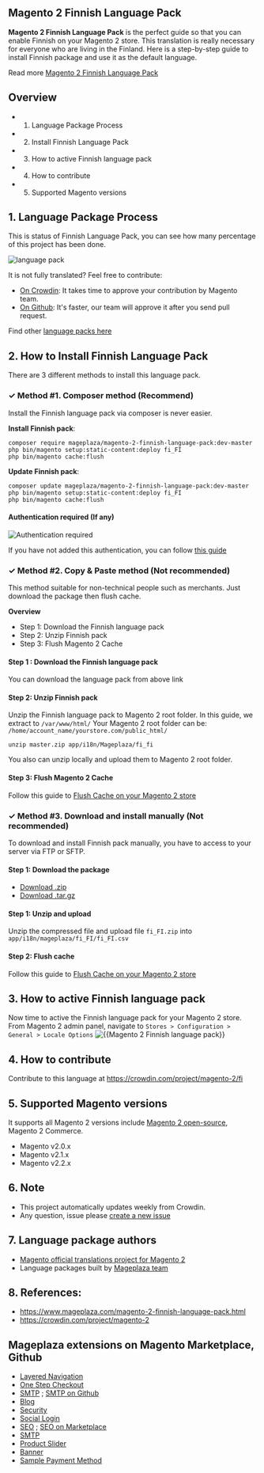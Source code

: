 ## Magento 2 Finnish Language Pack

**Magento 2 Finnish Language Pack** is the perfect guide so that you can enable Finnish on your Magento 2 store. This translation is really necessary for everyone who are living in the Finland. Here is a step-by-step guide to install Finnish package and use it as the default language.

Read more [Magento 2 Finnish Language Pack](https://www.mageplaza.com/magento-2-finnish-language-pack.html)


## Overview

- 1. Language Package Process
- 2. Install Finnish Language Pack
- 3. How to active Finnish language pack
- 4. How to contribute
- 5. Supported Magento versions

## 1. Language Package Process

This is status of Finnish Language Pack, you can see how many percentage of this project has been done.

![language pack](http://progressed.io/bar/47?title=translated)

It is not fully translated? Feel free to contribute:
- [On Crowdin](https://crowdin.com/project/magento-2): It takes time to approve your contribution by Magento team.
- [On Github](https://github.com/mageplaza/magento-2-finnish-language-pack/blob/master/HOW-TO-CONTRIBUTE.md): It's faster, our team will approve it after you send pull request.


Find other [language packs here](https://www.mageplaza.com/kb/magento-2-language-pack/)

## 2. How to Install Finnish Language Pack

There are 3 different methods to install this language pack.

### ✓ Method #1. Composer method (Recommend)
Install the Finnish language pack via composer is never easier.

**Install Finnish pack**:

```
composer require mageplaza/magento-2-finnish-language-pack:dev-master
php bin/magento setup:static-content:deploy fi_FI
php bin/magento cache:flush

```


**Update  Finnish pack**:

```
composer update mageplaza/magento-2-finnish-language-pack:dev-master
php bin/magento setup:static-content:deploy fi_FI
php bin/magento cache:flush

```

#### Authentication required (If any)

![Authentication required](https://cdn.mageplaza.com/media/general/dmryiPk.png)

If you have not added this authentication, you can follow [this guide](http://devdocs.magento.com/guides/v2.0/install-gde/prereq/connect-auth.html)


### ✓ Method #2. Copy & Paste method (Not recommended)

This method suitable for non-technical people such as merchants. Just download the package then flush cache.

**Overview**

- Step 1: Download the Finnish language pack
- Step 2: Unzip Finnish pack
- Step 3: Flush Magento 2 Cache

#### Step 1 : Download the Finnish language pack

You can download the language pack from above link

#### Step 2: Unzip Finnish pack

Unzip the Finnish language pack to Magento 2 root folder. In this guide, we extract to `/var/www/html/`
Your Magento 2 root folder can be: `/home/account_name/yourstore.com/public_html/`

```
unzip master.zip app/i18n/Mageplaza/fi_fi
```

You also can unzip locally and upload them to Magento 2 root folder.

#### Step 3: Flush Magento 2 Cache

Follow this guide to [Flush Cache on your Magento 2 store](https://www.mageplaza.com/kb/how-flush-enable-disable-cache.html)


### ✓ Method #3. Download and install manually (Not recommended)

To download and install Finnish pack manually, you have to access to your server via FTP or SFTP.

#### Step 1: Download the package

- [Download .zip](https://github.com/mageplaza/magento-2-finnish-language-pack/archive/master.zip)
- [Download .tar.gz](https://github.com/mageplaza/magento-2-finnish-language-pack/tarball/master)

#### Step 1: Unzip and upload

Unzip the compressed file and upload file `fi_FI.zip` into `app/i18n/mageplaza/fi_FI/fi_FI.csv`

#### Step 2: Flush cache

Follow this guide to [Flush Cache on your Magento 2 store](https://www.mageplaza.com/kb/how-flush-enable-disable-cache.html)


## 3. How to active Finnish language pack

Now time to active the Finnish language pack for your Magento 2 store. From Magento 2 admin panel, navigate to `Stores > Configuration > General > Locale Options`
![{{Magento 2 Finnish language pack}}](https://cdn.mageplaza.com/media/general/aPSUA0l.png)


## 4. How to contribute

Contribute to this language at https://crowdin.com/project/magento-2/fi

## 5. Supported Magento versions

It supports all Magento 2 versions include [Magento 2 open-source](https://www.mageplaza.com/download-magento/), Magento 2 Commerce.


- Magento v2.0.x
- Magento v2.1.x
- Magento v2.2.x



## 6. Note

- This project automatically updates weekly from Crowdin.
- Any question, issue please [create a new issue](https://github.com/mageplaza/magento-2-finnish-language-pack/issues/new)

## 7. Language package authors

- [Magento official translations project for Magento 2](https://crowdin.com/project/magento-2)
- Language packages built by [Mageplaza team](https://www.mageplaza.com/)


## 8. References:

- https://www.mageplaza.com/magento-2-finnish-language-pack.html
- https://crowdin.com/project/magento-2




## Mageplaza extensions on Magento Marketplace, Github


- [Layered Navigation](https://marketplace.magento.com/mageplaza-layered-navigation-m2.html)
- [One Step Checkout](https://marketplace.magento.com/mageplaza-magento-2-one-step-checkout-extension.html)
- [SMTP](https://marketplace.magento.com/mageplaza-module-smtp.html) ; [SMTP on Github](https://github.com/mageplaza/magento-2-smtp)
- [Blog](https://github.com/mageplaza/magento-2-blog)
- [Security](https://marketplace.magento.com/mageplaza-module-security.html)
- [Social Login](https://github.com/mageplaza/magento-2-social-login)
- [SEO](https://github.com/mageplaza/magento-2-seo) ; [SEO on Marketplace](https://marketplace.magento.com/mageplaza-magento-2-seo-extension.html)
- [SMTP](https://github.com/mageplaza/magento-2-smtp)
- [Product Slider](https://github.com/mageplaza/magento-2-product-slider)
- [Banner](https://github.com/mageplaza/magento-2-banner-slider)
- [Sample Payment Method](https://github.com/mageplaza/magento-2-sample-payment-method)



